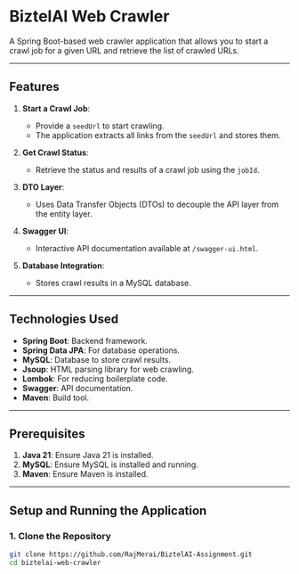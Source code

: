 # BiztelAI Web Crawler

A Spring Boot-based web crawler application that allows you to start a crawl job for a given URL and retrieve the list of crawled URLs.

---

## **Features**

1. **Start a Crawl Job**:
   - Provide a `seedUrl` to start crawling.
   - The application extracts all links from the `seedUrl` and stores them.

2. **Get Crawl Status**:
   - Retrieve the status and results of a crawl job using the `jobId`.

3. **DTO Layer**:
   - Uses Data Transfer Objects (DTOs) to decouple the API layer from the entity layer.

4. **Swagger UI**:
   - Interactive API documentation available at `/swagger-ui.html`.

5. **Database Integration**:
   - Stores crawl results in a MySQL database.

---

## **Technologies Used**

- **Spring Boot**: Backend framework.
- **Spring Data JPA**: For database operations.
- **MySQL**: Database to store crawl results.
- **Jsoup**: HTML parsing library for web crawling.
- **Lombok**: For reducing boilerplate code.
- **Swagger**: API documentation.
- **Maven**: Build tool.

---

## **Prerequisites**

1. **Java 21**: Ensure Java 21 is installed.
2. **MySQL**: Ensure MySQL is installed and running.
3. **Maven**: Ensure Maven is installed.

---

## **Setup and Running the Application**

### **1. Clone the Repository**
```bash
git clone https://github.com/RajMerai/BiztelAI-Assignment.git
cd biztelai-web-crawler
